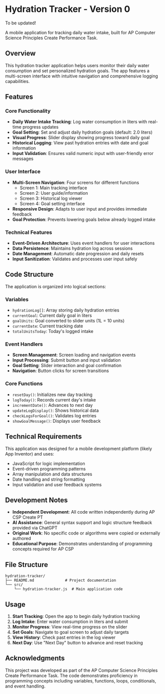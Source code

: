 # Hydration Tracker - Version 0

To be updated! 

A mobile application for tracking daily water intake, built for AP Computer Science Principles Create Performance Task.

## Overview

This hydration tracker application helps users monitor their daily water consumption and set personalized hydration goals. The app features a multi-screen interface with intuitive navigation and comprehensive logging capabilities.

## Features

### Core Functionality
- **Daily Water Intake Tracking**: Log water consumption in liters with real-time progress updates
- **Goal Setting**: Set and adjust daily hydration goals (default: 2.0 liters)
- **Visual Progress**: Slider display showing progress toward daily goal
- **Historical Logging**: View past hydration entries with date and goal information
- **Input Validation**: Ensures valid numeric input with user-friendly error messages

### User Interface
- **Multi-Screen Navigation**: Four screens for different functions
  - Screen 1: Main tracking interface
  - Screen 2: User guide/information
  - Screen 3: Historical log viewer
  - Screen 4: Goal setting interface
- **Responsive Design**: Adapts to user input and provides immediate feedback
- **Goal Protection**: Prevents lowering goals below already logged intake

### Technical Features
- **Event-Driven Architecture**: Uses event handlers for user interactions
- **Data Persistence**: Maintains hydration log across sessions
- **Date Management**: Automatic date progression and daily resets
- **Input Sanitization**: Validates and processes user input safely

## Code Structure

The application is organized into logical sections:

### Variables
- `hydrationLog[]`: Array storing daily hydration entries
- `currentGoal`: Current daily goal in liters
- `goalUnits`: Goal converted to slider units (1L = 10 units)
- `currentDate`: Current tracking date
- `totalUnitsToday`: Today's logged intake

### Event Handlers
- **Screen Management**: Screen loading and navigation events
- **Input Processing**: Submit button and input validation
- **Goal Setting**: Slider interaction and goal confirmation
- **Navigation**: Button clicks for screen transitions

### Core Functions
- `resetDay()`: Initializes new day tracking
- `logToday()`: Records current day's intake
- `incrementDate()`: Advances to next day
- `updateLogDisplay()`: Shows historical data
- `checkLogsForGoal()`: Validates log entries
- `showGoalMessage()`: Displays user feedback

## Technical Requirements

This application was designed for a mobile development platform (likely App Inventor) and uses:
- JavaScript for logic implementation
- Event-driven programming patterns
- Array manipulation and data structures
- Date handling and string formatting
- Input validation and user feedback systems

## Development Notes

- **Independent Development**: All code written independently during AP CSP Create PT
- **AI Assistance**: General syntax support and logic structure feedback provided via ChatGPT
- **Original Work**: No specific code or algorithms were copied or externally authored
- **Educational Purpose**: Demonstrates understanding of programming concepts required for AP CSP

## File Structure

```
hydration-tracker/
├── README.md              # Project documentation
└── src/
    └── hydration-tracker.js  # Main application code
```

## Usage

1. **Start Tracking**: Open the app to begin daily hydration tracking
2. **Log Intake**: Enter water consumption in liters and submit
3. **Monitor Progress**: View real-time progress on the slider
4. **Set Goals**: Navigate to goal screen to adjust daily targets
5. **View History**: Check past entries in the log viewer
6. **Next Day**: Use "Next Day" button to advance and reset tracking

## Acknowledgments

This project was developed as part of the AP Computer Science Principles Create Performance Task. The code demonstrates proficiency in programming concepts including variables, functions, loops, conditionals, and event handling.
